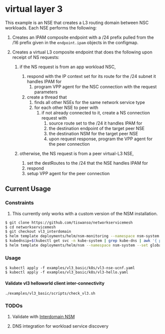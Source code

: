 # virtual layer 3

This example is an NSE that creates a L3 routing domain between NSC workloads.  Each NSE
performs the following:

1. Creates an IPAM composite endpoint with a /24 prefix pulled from the /16 prefix given in
   the `endpoint.ipam` objects in the configmap.

1. Creates a virtual L3 composite endpoint that does the following upon receipt of NS requests:

   1. if the NS request is from an app workload NSC,
      1. respond with the IP context set for its route for the /24 subnet it handles IPAM for
         1. program VPP agent for the NSC connection with the request parameters
      1. create a thread that
         1. finds all other NSEs for the same network service type
         1. for each other NSE to peer with
            1. if not already connected to it, create a NS connection request with
               1. source route set to the /24 it handles IPAM for
               1. the destination endpoint of the target peer NSE 
               1. the destination NSM for the target peer NSE
               1. upon request response, program the VPP agent for the peer connection
   
   1. otherwise, the NS request is from a peer virtual-L3 NSE,
      1. set the destRoutes to the /24 that the NSE handles IPAM for
      1. respond
      1. setup VPP agent for the peer connection

## Current Usage

### Constraints

1. This currently only works with a custom version of the NSM installation.

```bash
$ git clone https://github.com/tiswanso/networkservicemesh
$ cd networkservicemesh
$ git checkout vl3_interdomain
$ helm template deployments/helm/nsm-monitoring --namespace nsm-system --set monSvcType=NodePort --set org=tiswanso,tag=vl3-inter-domain | kubectl apply -f
$ kubednsip=$(kubectl get svc -n kube-system | grep kube-dns | awk '{ print $3 }')
$ helm template deployments/helm/nsm --namespace nsm-system --set global.JaegerTracing=true --set org=tiswanso --set tag=vl3-inter-domain --set pullPolicy=Always --set admission-webhook.org=tiswanso --set admission-webhook.tag=vl3-inter-domain --set admission-webhook.pullPolicy=Always --set global.NSRegistrySvc=true --set global.NSMApiSvc=true --set global.NSMApiSvcPort=30501 --set global.NSMApiSvcAddr="0.0.0.0:30501" --set global.NSMApiSvcType=NodePort --set global.ExtraDnsServers=${kubednsip} | kubectl apply -f -
```

### Usage

```
$ kubectl apply -f examples/vl3_basic/k8s/vl3-nse-ucnf.yaml
$ kubectl apply -f examples/vl3_basic/k8s/vl3-hello.yaml
```

#### Validate vl3 helloworld client inter-connectivity

```
./examples/vl3_basic/scripts/check_vl3.sh
```

### TODOs

1. Validate with [Interdomain NSM](https://github.com/networkservicemesh/networkservicemesh/issues/714)

1. DNS integration for workload service discovery



